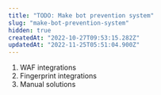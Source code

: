 ```yaml
---
title: "TODO: Make bot prevention system"
slug: "make-bot-prevention-system"
hidden: true
createdAt: "2022-10-27T09:53:15.282Z"
updatedAt: "2022-11-25T05:51:04.900Z"
---
```

1) WAF integrations
2) Fingerprint integrations
3) Manual solutions